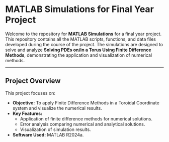 
# MATLAB Simulations for Final Year Project

Welcome to the repository for **MATLAB Simulations** for a final year project. This repository contains all the MATLAB scripts, functions, and data files developed during the course of the project. The simulations are designed to solve and analyze **Solving PDEs on/in a Torus Using Finite
Difference Methods**, demonstrating the application and visualization of numerical methods.

---

## Project Overview

This project focuses on:

- **Objective:** To apply Finite Difference Methods in a Toroidal Coordinate system and visualize the numerical results.
- **Key Features:**
  - Application of finite difference methods for numerical solutions.
  - Error analysis comparing numerical and analytical solutions.
  - Visualization of simulation results.
- **Software Used:** MATLAB R2024a.
